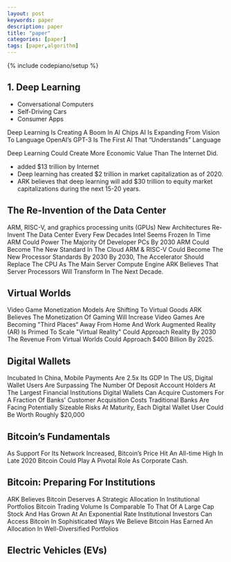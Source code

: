 ```yaml
---
layout: post
keywords: paper 
description: paper
title: "paper"
categories: [paper]
tags: [paper,algorithm]
---
```

{% include codepiano/setup %}

## 1. Deep Learning

* Conversational Computers
* Self-Driving Cars
* Consumer Apps

Deep Learning Is Creating A Boom In AI Chips
AI Is Expanding From Vision To Language
OpenAI’s GPT-3 Is The First AI That “Understands” Language

Deep Learning Could Create More Economic Value Than The Internet Did.

* added $13 trillion by Internet
* Deep learning has created $2 trillion in market capitalization as of 2020.
* ARK believes that deep learning will add $30 trillion to equity market capitalizations during the next 15-20 years.

## The Re-Invention of the Data Center

ARM, RISC-V, and graphics processing units (GPUs)
New Architectures Re-Invent The Data Center Every Few Decades
Intel Seems Frozen In Time
ARM Could Power The Majority Of Developer PCs By 2030
ARM Could Become The New Standard In The Cloud
ARM & RISC-V Could Become The New Processor Standards By 2030
By 2030, The Accelerator Should Replace The CPU As The Main Server Compute Engine
ARK Believes That Server Processors Will Transform In The Next Decade.

## Virtual Worlds

Video Game Monetization Models Are Shifting To Virtual Goods
ARK Believes The Monetization Of Gaming Will Increase
Video Games Are Becoming "Third Places“ Away From Home And Work
Augmented Reality (AR) Is Primed To Scale
"Virtual Reality" Could Approach Reality By 2030
The Revenue From Virtual Worlds Could Approach $400 Billion By 2025.

## Digital Wallets

Incubated In China, Mobile Payments Are 2.5x Its GDP
In The US, Digital Wallet Users Are Surpassing The Number Of Deposit Account Holders At The Largest Financial Institutions
Digital Wallets Can Acquire Customers For A Fraction Of Banks' Customer Acquisition Costs
Traditional Banks Are Facing Potentially Sizeable Risks
At Maturity, Each Digital Wallet User Could Be Worth Roughly $20,000

## Bitcoin’s Fundamentals

As Support For Its Network Increased, Bitcoin’s Price Hit An All-time High In Late 2020
Bitcoin Could Play A Pivotal Role As Corporate Cash.

## Bitcoin: Preparing For Institutions

ARK Believes Bitcoin Deserves A Strategic Allocation In Institutional Portfolios
Bitcoin Trading Volume Is Comparable To That Of A Large Cap Stock And Has Grown At An Exponential Rate
Institutional Investors Can Access Bitcoin In Sophisticated Ways
We Believe Bitcoin Has Earned An Allocation In Well-Diversified Portfolios

## Electric Vehicles (EVs)

